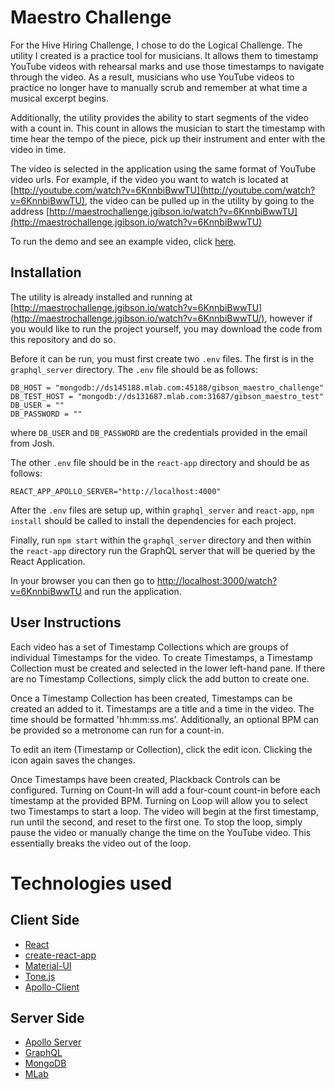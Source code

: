 # Maestro Challenge

For the Hive Hiring Challenge, I chose to do the Logical Challenge.  The utility I created
is a practice tool for musicians.  It allows them to timestamp YouTube videos with 
rehearsal marks and use those timestamps to navigate through the video.  As a result,
musicians who use YouTube videos to practice no longer have to manually scrub and 
remember at what time a musical excerpt begins.

Additionally, the utility provides the ability to start segments of the video with a count in.
This count in allows the musician to start the timestamp with time hear the tempo of the piece, pick up
their instrument and enter with the video in time.

The video is selected in the application using the same format of YouTube video urls.  For
example, if the video you want to watch is located at [http://youtube.com/watch?v=6KnnbiBwwTU](http://youtube.com/watch?v=6KnnbiBwwTU), the
video can be pulled up in the utility by going to the address 
[http://maestrochallenge.jgibson.io/watch?v=6KnnbiBwwTU](http://maestrochallenge.jgibson.io/watch?v=6KnnbiBwwTU)

To run the demo and see an example video, click [here](http://maestrochallenge.jgibson.io/watch?v=6KnnbiBwwTU).

## Installation
The utility is already installed and running at [http://maestrochallenge.jgibson.io/watch?v=6KnnbiBwwTU](http://maestrochallenge.jgibson.io/watch?v=6KnnbiBwwTU/), however if you would like to run the project yourself, you may download the code from this repository and do so.

Before it can be run, you must first create two `.env` files.  The first is in the `graphql_server` directory.  The `.env` file should be as follows:

```
DB_HOST = "mongodb://ds145188.mlab.com:45188/gibson_maestro_challenge"
DB_TEST_HOST = "mongodb://ds131687.mlab.com:31687/gibson_maestro_test"
DB_USER = ""
DB_PASSWORD = ""
```

where `DB_USER` and `DB_PASSWORD` are the credentials provided in the email from Josh.

The other `.env` file should be in the `react-app` directory and should be as follows:

```
REACT_APP_APOLLO_SERVER="http://localhost:4000"
```

After the `.env` files are setup up, within `graphql_server` and `react-app`, `npm install` should 
be called to install the dependencies for each project.

Finally, run `npm start` within the `graphql_server` directory and then within the `react-app` directory run the GraphQL server that will be queried by the React Application.

In your browser you can then go to [http://localhost:3000/watch?v=6KnnbiBwwTU](http://localhost:3000/watch?v=6KnnbiBwwTU) and run the application.

## User Instructions


Each video has a set of Timestamp Collections which are groups of individual Timestamps for the video. 
To create Timestamps, a Timestamp Collection must be created and selected in the lower left-hand pane.
If there are no Timestamp Collections, simply click the add button to create one.

Once a Timestamp Collection has been created, Timestamps can be created an added to it.  Timestamps are
a title and a time in the video.  The time should be formatted 'hh:mm:ss.ms'.  Additionally, an optional 
BPM can be provided so a metronome can run for a count-in.

To edit an item (Timestamp or Collection), click the edit icon.  Clicking the icon again saves the changes.

Once Timestamps have been created, Plackback Controls can be configured.  Turning on Count-In will add a four-count count-in before each timestamp at the provided BPM.  Turning on Loop will allow you to select two Timestamps to start a loop.  The video will begin at the first timestamp, run until the second, and 
reset to the first one.  To stop the loop, simply pause the video or manually change the time on the 
YouTube video.  This essentially breaks the video out of the loop.

# Technologies used

## Client Side
- [React](https://reactjs.org/)
- [create-react-app](https://facebook.github.io/create-react-app/)
- [Material-UI](https://material-ui.com/)
- [Tone.js](https://tonejs.github.io/)
- [Apollo-Client](https://www.apollographql.com/docs/react/)

## Server Side
- [Apollo Server](https://www.apollographql.com/docs/apollo-server/)
- [GraphQL](https://graphql.org/)
- [MongoDB](https://www.mongodb.com/)
- [MLab](https://mlab.com/home)

